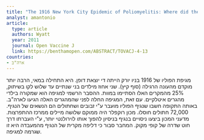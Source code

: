 ```yaml
---
title: "The 1916 New York City Epidemic of Poliomyelitis: Where did the Virus Come From?"
analyst: amantonio
article:
  type: article
  authors: Wyatt
  year: 2011
  journal: Open Vaccine J
  link: https://benthamopen.com/ABSTRACT/TOVACJ-4-13
countries:
- ארה"ב
---
```


מגיפת הפוליו של 1916 בניו יורק הייתה די יוצאת דופן. היא התחילה במאי, הרבה יותר מוקדם מהעונה הרגילה (סוף קיץ). שני אחוז מילדים בני שנתיים עד שלוש לקו בשיתוק, 25% מהמקרים האלו הסתיימו במוות. ההסבר הרשמי למגיפה הוא שמקורה בילדי מהגרים איטלקיים. עם זאת, המגיפה החלה לפני שהמהגרים האלה הגיעו לארה"ב. באותה התקופה חשבו שנגיף הפוליו מועבר ע"י זבובים ושחתולים הם הנשאים של הנגיף. 72,000 חתולים חוסלו.
מכון רוקפלר היה ממוקם שלושה מיילים ממרכז ההתפרצות. מדעני המכון ביצעו ניסויים בנגיף בניסיון להפוך אותו לוירולנטי יותר, ע"י העברתו דרך חוט שדרה של קופי מקוק. המחבר סבור כי דליפה מקרית של הנגיף מהמעבדה היא זו שגרמה למגיפה.
